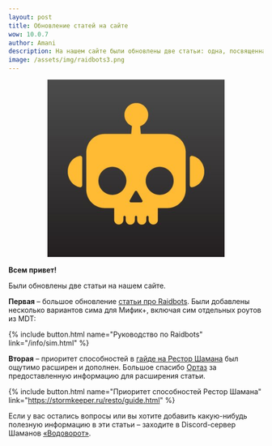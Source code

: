 ```yaml
---    
layout: post
title: Обновление статей на сайте
wow: 10.0.7
author: Amani
description: На нашем сайте были обновлены две статьи: одна, посвященная Raidbots, и вторая – про приоритет способностей Рестор Шамана.
image: /assets/img/raidbots3.png
---
```


<p align="center">
<img src="/assets/img/raidbots3.png" width=350x> 
</p>

**Всем привет!**

Были обновлены две статьи на нашем сайте.

**Первая** – большое обновление [статьи про Raidbots](https://stormkeeper.ru/info/sim.html). Были добавлены несколько вариантов сима для Мифик+, включая сим отдельных роутов из MDT:

<p></p>

{% include button.html name="Руководство по Raidbots" link="/info/sim.html" %}  

<p></p>

**Вторая** – приоритет способностей в [гайде на Рестор Шамана](https://stormkeeper.ru/resto/guide.html%D0%BF%D1%80%D0%B8%D0%BE%D1%80%D0%B8%D1%82%D0%B5%D1%82-%D1%81%D0%BF%D0%BE%D1%81%D0%BE%D0%B1%D0%BD%D0%BE%D1%81%D1%82%D0%B5%D0%B9) был ощутимо расширен и дополнен. Большое спасибо [Ортаз](https://www.twitch.tv/oortaz) за предоставленную информацию для расширения статьи.

<p></p>

{% include button.html name="Приоритет способностей Рестор Шамана" link="https://stormkeeper.ru/resto/guide.html" %}  

<p></p>

Если у вас остались вопросы или вы хотите добавить какую-нибудь полезную информацию в эти статьи – заходите в Discord-сервер Шаманов [«Водоворот»](https://discord.gg/vodovorot).
